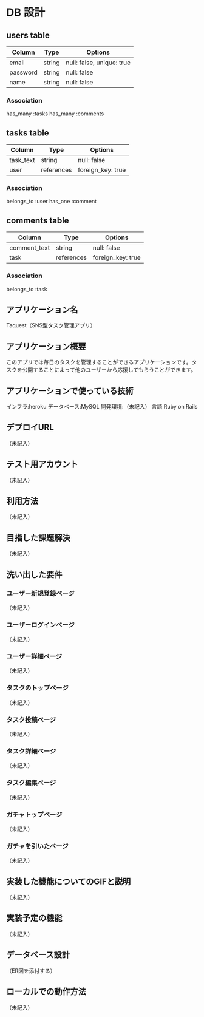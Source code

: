 # DB 設計

## users table

| Column                     | Type                | Options                              |
|----------------------------|---------------------|--------------------------------------|
| email                      | string              | null: false, unique: true            |    <メールアドレス>
| password                   | string              | null: false                          |    <パスワード>
| name                       | string              | null: false                          |    <名前>

### Association
has_many :tasks
has_many :comments


## tasks table

| Column                                 | Type       | Options                           |
|----------------------------------------|------------|-----------------------------------|
| task_text                              | string     | null: false                       |    <テキスト>
| user                                   | references | foreign_key: true                 |    <user_id>


### Association
belongs_to :user
has_one :comment


## comments table

| Column             | Type          | Options                                               |
|--------------------|---------------|-------------------------------------------------------|
| comment_text       | string        | null: false                                           |    <テキスト>
| task               | references    | foreign_key: true                                     |    <task_id>

### Association
belongs_to :task


## アプリケーション名 
Taquest（SNS型タスク管理アプリ）

## アプリケーション概要 
このアプリでは毎日のタスクを管理することができるアプリケーションです。タスクを公開することによって他のユーザーから応援してもらうことができます。

## アプリケーションで使っている技術
インフラ:heroku
データベース:MySQL
開発環境:（未記入）
言語:Ruby on Rails

## デプロイURL
（未記入）

## テスト用アカウント
（未記入）

## 利用方法
（未記入）

## 目指した課題解決
（未記入）

## 洗い出した要件
### ユーザー新規登録ページ
（未記入）
### ユーザーログインページ
（未記入）
### ユーザー詳細ページ
（未記入）

### タスクのトップページ
（未記入）
### タスク投稿ページ
（未記入）
### タスク詳細ページ
（未記入）
### タスク編集ページ
（未記入）

### ガチャトップページ
（未記入）
### ガチャを引いたページ
（未記入）


## 実装した機能についてのGIFと説明
（未記入）

## 実装予定の機能
（未記入）

## データベース設計
（ER図を添付する）

## ローカルでの動作方法
（未記入）
